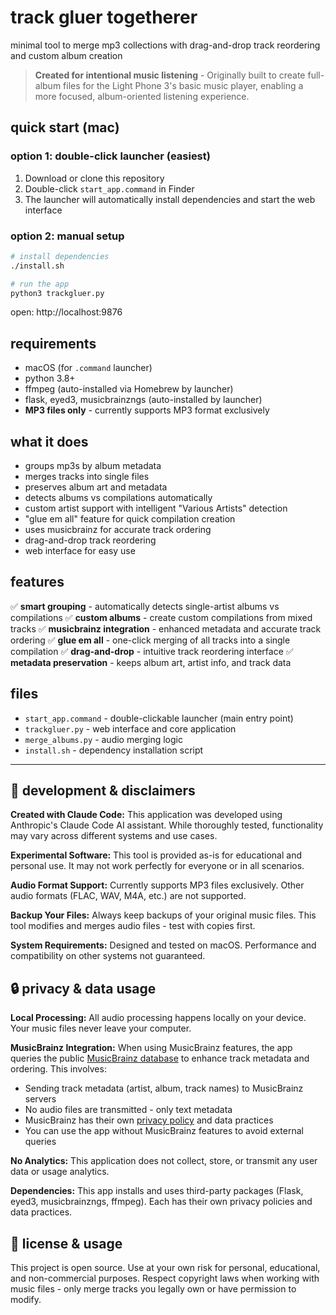 # track gluer togetherer

minimal tool to merge mp3 collections with drag-and-drop track reordering and custom album creation

> **Created for intentional music listening** - Originally built to create full-album files for the Light Phone 3's basic music player, enabling a more focused, album-oriented listening experience.

## quick start (mac)

### option 1: double-click launcher (easiest)
1. Download or clone this repository
2. Double-click `start_app.command` in Finder
3. The launcher will automatically install dependencies and start the web interface

### option 2: manual setup
```bash
# install dependencies
./install.sh

# run the app
python3 trackgluer.py
```
open: http://localhost:9876

## requirements

- macOS (for `.command` launcher)
- python 3.8+
- ffmpeg (auto-installed via Homebrew by launcher)
- flask, eyed3, musicbrainzngs (auto-installed by launcher)
- **MP3 files only** - currently supports MP3 format exclusively

## what it does

- groups mp3s by album metadata
- merges tracks into single files
- preserves album art and metadata
- detects albums vs compilations automatically
- custom artist support with intelligent "Various Artists" detection
- "glue em all" feature for quick compilation creation
- uses musicbrainz for accurate track ordering
- drag-and-drop track reordering
- web interface for easy use

## features

✅ **smart grouping** - automatically detects single-artist albums vs compilations
✅ **custom albums** - create custom compilations from mixed tracks
✅ **musicbrainz integration** - enhanced metadata and accurate track ordering
✅ **glue em all** - one-click merging of all tracks into a single compilation
✅ **drag-and-drop** - intuitive track reordering interface
✅ **metadata preservation** - keeps album art, artist info, and track data

## files

- `start_app.command` - double-clickable launcher (main entry point)
- `trackgluer.py` - web interface and core application
- `merge_albums.py` - audio merging logic
- `install.sh` - dependency installation script

---

## 🤖 development & disclaimers

**Created with Claude Code:** This application was developed using Anthropic's Claude Code AI assistant. While thoroughly tested, functionality may vary across different systems and use cases.

**Experimental Software:** This tool is provided as-is for educational and personal use. It may not work perfectly for everyone or in all scenarios.

**Audio Format Support:** Currently supports MP3 files exclusively. Other audio formats (FLAC, WAV, M4A, etc.) are not supported.

**Backup Your Files:** Always keep backups of your original music files. This tool modifies and merges audio files - test with copies first.

**System Requirements:** Designed and tested on macOS. Performance and compatibility on other systems not guaranteed.

## 🔒 privacy & data usage

**Local Processing:** All audio processing happens locally on your device. Your music files never leave your computer.

**MusicBrainz Integration:** When using MusicBrainz features, the app queries the public [MusicBrainz database](https://musicbrainz.org/) to enhance track metadata and ordering. This involves:
- Sending track metadata (artist, album, track names) to MusicBrainz servers
- No audio files are transmitted - only text metadata
- MusicBrainz has their own [privacy policy](https://metabrainz.org/privacy) and data practices
- You can use the app without MusicBrainz features to avoid external queries

**No Analytics:** This application does not collect, store, or transmit any user data or usage analytics.

**Dependencies:** This app installs and uses third-party packages (Flask, eyed3, musicbrainzngs, ffmpeg). Each has their own privacy policies and data practices.

## 📜 license & usage

This project is open source. Use at your own risk for personal, educational, and non-commercial purposes. Respect copyright laws when working with music files - only merge tracks you legally own or have permission to modify.